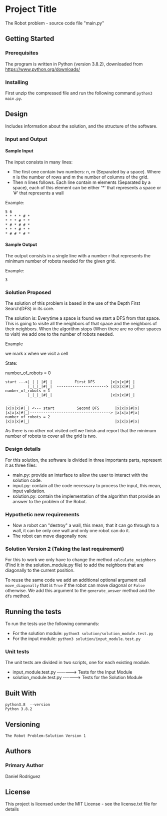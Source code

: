 # Project Title

The Robot problem -  source code file "main.py"

## Getting Started

### Prerequisites

The program is written in Python (version 3.8.2),
downloaded from https://www.python.org/downloads/

### Installing

First unzip the compressed file and run the following command ```python3 main.py```.

## Design
Includes information about the solution, and the structure of the software.

### Input and Output

#### Sample Input

The input consists in many lines:

- The first one contain two numbers: n, m (Separated by a space). Where n is the number of rows and m the number of columns of the grid.
- Then n lines follows. Each line contain m elements (Separated by a space), each of this element can be either '*' that represents a space or '#' that represents a wall

Example:
```
5 6
* * * * # * 
* * * # * *
* # * # # *
* * * # * *
* # # * # *
```

#### Sample Output

The output consists in a single line with a number r that represents the minimum number of robots needed for the given grid.

Example:
```
3
```

### Solution Proposed
The solution of this problem is based in the use of the Depth First Search(DFS) in its core.

The solution is: Everytime a space is found we start a DFS from that space. This is going to visite all the neighbors of that
space and the neighbors of their neighbors. When the algorithm stops (When there are no other spaces to visit) we add one to
the number of robots needed.

Example

we mark x when we visit a cell 

State:

number_of_robots = 0
```        _ _ _ _ _                            _ _ _ _ _ 
start --->|_|_|_|#|_|          First DFS       |x|x|x|#|_|
          |_|_|_|#|_|  ----------------------> |x|x|x|#|_|  number_of_robots = 1
          |_|_|_|#|_|                          |x|x|x|#|_|

 _ _ _ _ _                                        _ _ _ _ _ 
|x|x|x|#|_| <--- start          Second DFS       |x|x|x|#|x|
|x|x|x|#|_|------------------------------------> |x|x|x|#|x| number_of_robots = 2
|x|x|x|#|_|                                      |x|x|x|#|x|
```

As there is no other not visited cell we finish and report that the minimum number
of robots to cover all the grid is two.

### Design details
For this solution, the software is divided in three importants parts, represent it as three files:

- main.py: provide an interface to allow the user to interact with the solution code.
- input.py: contain all the code necessary to process the input, this mean, input validation.
- solution.py: contain the implementation of the algorithm that provide an answer to the problem of the Robot.

### Hypothetic new requirements

- Now a robot can "destroy" a wall, this mean, that it can go through to a wall, it can be only one wall and only one robot can do it.
- The robot can move diagonally now.

### Solution Version 2 (Taking the last requirement)
For this to work we only have to change the method ```calculate_neighbors``` (Find it in the solution_module.py file) to add the neighbors that are diagonally to the current position.

To reuse the same code we add an additional optional argument call ```move_diagonally``` that is ```True``` if the robot can move diagonal or ```False``` otherwise. We add this argument to the ```generate_answer``` method and the ```dfs``` method. 

## Running the tests

To run the tests use the following commands:

- For the solution module: ```python3 solution/solution_module.test.py```
- For the input module: ```python3 solution/input_module.test.py```

### Unit tests

The unit tests are divided in two scripts, one for each existing module.

- input_module.test.py -------> Tests for the Input Module
- solution_module.test.py ------> Tests for the Solution Module

## Built With

```
python3.8  --version
Python 3.8.2

```

## Versioning
```The Robot Problem-Solution Version 1```

## Authors

### Primary Author

Daniel Rodriguez

## License

This project is licensed under the MIT License - see the license.txt file for details
